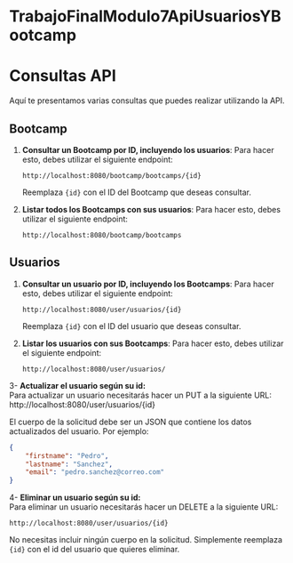 # TrabajoFinalModulo7ApiUsuariosYBootcamp

# Consultas API

Aquí te presentamos varias consultas que puedes realizar utilizando la API.

## Bootcamp

1. **Consultar un Bootcamp por ID, incluyendo los usuarios**: Para hacer esto, debes utilizar el siguiente endpoint:

    ```
    http://localhost:8080/bootcamp/bootcamps/{id}
    ```
    Reemplaza `{id}` con el ID del Bootcamp que deseas consultar.

2. **Listar todos los Bootcamps con sus usuarios**: Para hacer esto, debes utilizar el siguiente endpoint:

    ```
    http://localhost:8080/bootcamp/bootcamps
    ```

## Usuarios

1. **Consultar un usuario por ID, incluyendo los Bootcamps**: Para hacer esto, debes utilizar el siguiente endpoint:

    ```
    http://localhost:8080/user/usuarios/{id}
    ```
    Reemplaza `{id}` con el ID del usuario que deseas consultar.

2. **Listar los usuarios con sus Bootcamps**: Para hacer esto, debes utilizar el siguiente endpoint:

    ```
    http://localhost:8080/user/usuarios/
    ```

3- **Actualizar el usuario según su id:**   
Para actualizar un usuario necesitarás hacer un PUT a la siguiente URL:   
http://localhost:8080/user/usuarios/{id}

El cuerpo de la solicitud debe ser un JSON que contiene los datos actualizados del usuario. Por ejemplo:

```json
{
    "firstname": "Pedro",
    "lastname": "Sanchez",
    "email": "pedro.sanchez@correo.com"
}
```
4- **Eliminar un usuario según su id:**   
Para eliminar un usuario necesitarás hacer un DELETE a la siguiente URL:   
```
http://localhost:8080/user/usuarios/{id}
```
No necesitas incluir ningún cuerpo en la solicitud. Simplemente reemplaza `{id}` con el id del usuario que quieres eliminar.
